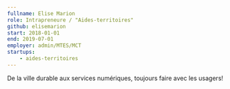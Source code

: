 ```yaml
---
fullname: Elise Marion
role: Intrapreneure / "Aides-territoires"
github: elisemarion
start: 2018-01-01
end: 2019-07-01
employer: admin/MTES/MCT
startups:
    - aides-territoires
---
```


De la ville durable aux services numériques, toujours faire avec les usagers!
